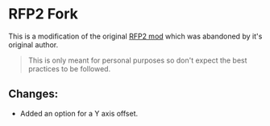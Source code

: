 # RFP2 Fork

This is a modification of the original [RFP2 mod](https://www.curseforge.com/minecraft/mc-mods/real-first-person-render) which was abandoned by it's original author.

> This is only meant for personal purposes so don't expect the best practices to be followed.

## Changes:

* Added an option for a Y axis offset.